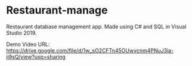 # Restaurant-manage
Restaurant database management app. Made using C# and SQL in Visual Studio 2019.


Demo Video URL: https://drive.google.com/file/d/1w_sO2CFTn45OUwvcnm4PNuJ3ia-ij9sQ/view?usp=sharing
